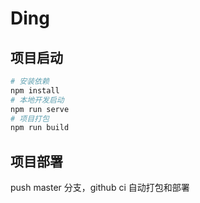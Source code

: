 # Ding

## 项目启动

```bash
# 安装依赖
npm install
# 本地开发启动
npm run serve
# 项目打包
npm run build
```

## 项目部署

push master 分支，github ci 自动打包和部署
